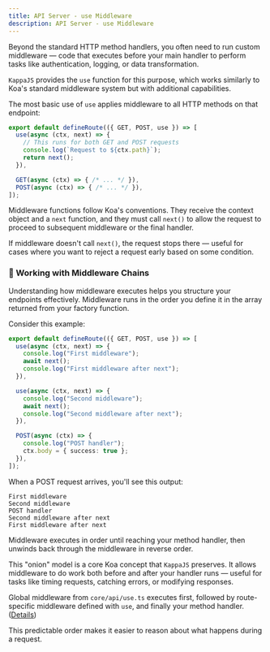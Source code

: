 ```yaml
---
title: API Server - use Middleware
description: API Server - use Middleware
---
```


Beyond the standard HTTP method handlers, you often need to run custom middleware —
code that executes before your main handler to perform tasks like authentication,
logging, or data transformation.

`KappaJS` provides the `use` function for this purpose,
which works similarly to Koa's standard middleware system but with additional capabilities.

The most basic use of `use` applies middleware to all HTTP methods on that endpoint:

```ts [api/example/index.ts]
export default defineRoute(({ GET, POST, use }) => [
  use(async (ctx, next) => {
    // This runs for both GET and POST requests
    console.log(`Request to ${ctx.path}`);
    return next();
  }),

  GET(async (ctx) => { /* ... */ }),
  POST(async (ctx) => { /* ... */ }),
]);
```

Middleware functions follow Koa's conventions.
They receive the context object and a `next` function, and they must call `next()`
to allow the request to proceed to subsequent middleware or the final handler.

If middleware doesn't call `next()`, the request stops there —
useful for cases where you want to reject a request early based on some condition.

### 🔄 Working with Middleware Chains

Understanding how middleware executes helps you structure your endpoints effectively.
Middleware runs in the order you define it in the array returned from your factory function.

Consider this example:

```ts [api/example/index.ts]
export default defineRoute(({ GET, POST, use }) => [
  use(async (ctx, next) => {
    console.log("First middleware");
    await next();
    console.log("First middleware after next");
  }),

  use(async (ctx, next) => {
    console.log("Second middleware");
    await next();
    console.log("Second middleware after next");
  }),

  POST(async (ctx) => {
    console.log("POST handler");
    ctx.body = { success: true };
  }),
]);
```

When a POST request arrives, you'll see this output:

```
First middleware
Second middleware
POST handler
Second middleware after next
First middleware after next
```

Middleware executes in order until reaching your method handler,
then unwinds back through the middleware in reverse order.

This "onion" model is a core Koa concept that `KappaJS` preserves.
It allows middleware to do work both before and after your handler runs —
useful for tasks like timing requests, catching errors, or modifying responses.

Global middleware from `core/api/use.ts` executes first,
followed by route-specific middleware defined with `use`, and finally your method handler.
([Details](/api-server/core-configuration))

This predictable order makes it easier to reason about what happens during a request.

